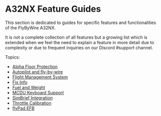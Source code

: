 # A32NX Feature Guides

This section is dedicated to guides for specific features and functionalities of the FlyByWire A32NX.

It is not a complete collection of all features but a growing list which is extended when we feel the need to explain a feature in more detail due to complexity or due to frequent inquiries on our Discord #support channel.

Topics:

- [Alpha Floor Protection](afloor.md)
- [Autopilot and fly-by-wire](autopilot-fbw.md)
- [Flight Management System](cFMS.md)
- [Fix Info](fixinfo.md)
- [Fuel and Weight](fuel-and-weight.md)
- [MCDU Keyboard Support](mcdu-keyboard.md)
- [SimBrief Integration](simbrief.md)
- [Throttle Calibration](flyPad/throttle-calibration.md)
- [flyPad EFB](flyPad/index.md)
